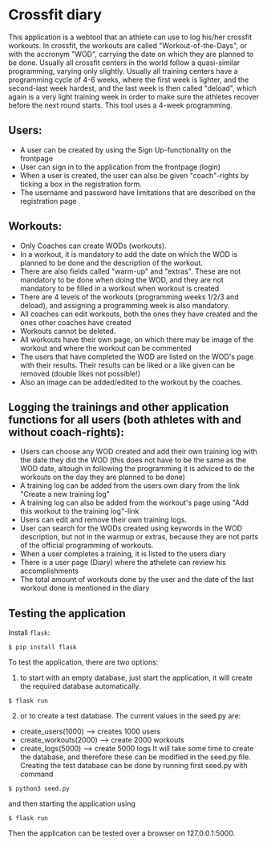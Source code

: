 # Crossfit diary
This application is a webtool that an athlete can use to log his/her crossfit workouts. In crossfit, the workouts are called "Workout-of-the-Days", or with the accronym "WOD", carrying the date on which they are planned to be done. Usually all crossfit centers in the world follow a quasi-similar programming, varying only slightly. Usually all training centers have a programming cycle of 4-6 weeks, where the first week is lighter, and the second-last week hardest, and the last week is then called "deload", which again is a very light training week in order to make sure the athletes recover before the next round starts. This tool uses a 4-week programming.

## Users:
* A user can be created by using the Sign Up-functionality on the frontpage
* User can sign in to the application from the frontpage (login)
* When a user is created, the user can also be given "coach"-rights by ticking a box in the registration form.
* The username and password have limitations that are described on the registration page

## Workouts:
* Only Coaches can create WODs (workouts).
* In a workout, it is mandatory to add the date on which the WOD is planned to be done and the description of the workout.
* There are also fields called "warm-up" and "extras". These are not mandatory to be done when doing the WOD, and they are not mandatory to be filled in a workout when workout is created
* There are 4 levels of the workouts (programming weeks 1/2/3 and deload), and assigning a programming week is also mandatory.
* All coaches can edit workouts, both the ones they have created and the ones other coaches have created
* Workouts cannot be deleted.
* All workouts have their own page, on which there may be image of the workout and where the workout can be commented
* The users that have completed the WOD are listed on the WOD's page with their results. Their results can be liked or a like given can be removed (double likes not possible!)
* Also an image can be added/edited to the workout by the coaches.

## Logging the trainings and other application functions for all users (both athletes with and without coach-rights):
* Users can choose any WOD created and add their own training log with the date they did the WOD (this does not have to be the same as the WOD date, altough in following the programming it is adviced to do the workouts on the day they are planned to be done)
* A training log can be added from the users own diary from the link "Create a new training log"
* A training log can also be added from the workout's page using "Add this workout to the training log"-link
* Users can edit and remove their own training logs.
* User can search for the WODs created using keywords in the WOD description, but not in the warmup or extras, because they are not parts of the official programming of workouts.
* When a user completes a training, it is listed to the users diary
* There is a user page (Diary) where the athelete can review his accomplishments
* The total amount of workouts done by the user and the date of the last workout done is mentioned in the diary

## Testing the application

Install `flask`:

```
$ pip install flask
```

To test the application, there are two options:
1) to start with an empty database, just start the application, it will create the required database automatically.
```
$ flask run
```
2) or to create a test database. The current values in the seed.py are:
* create_users(1000) --> creates 1000 users
* create_workouts(2000) --> create 2000 workouts
* create_logs(5000) --> create 5000 logs
It will take some time to create the database, and therefore these can be modified in the seed.py file.
Creating the test database can be done by running first seed.py with command
```
$ python3 seed.py
```
and then starting the application using
```
$ flask run
```
Then the application can be tested over a browser on 127.0.0.1:5000.

